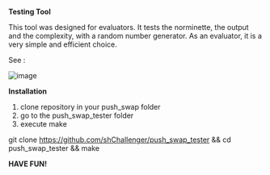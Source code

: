 **Testing Tool**

This tool was designed for evaluators.
It tests the norminette, the output and the complexity, with a random number generator.
As an evaluator, it is a very simple and efficient choice.

See :

![image](https://github.com/shChallenger/push_swap_tester/assets/163363736/fdb4288a-d4f8-4430-82a8-c1850237e9ac)

**Installation**

1. clone repository in your push_swap folder
2. go to the push_swap_tester folder
3. execute make

git clone https://github.com/shChallenger/push_swap_tester && cd push_swap_tester && make

**HAVE FUN!**

